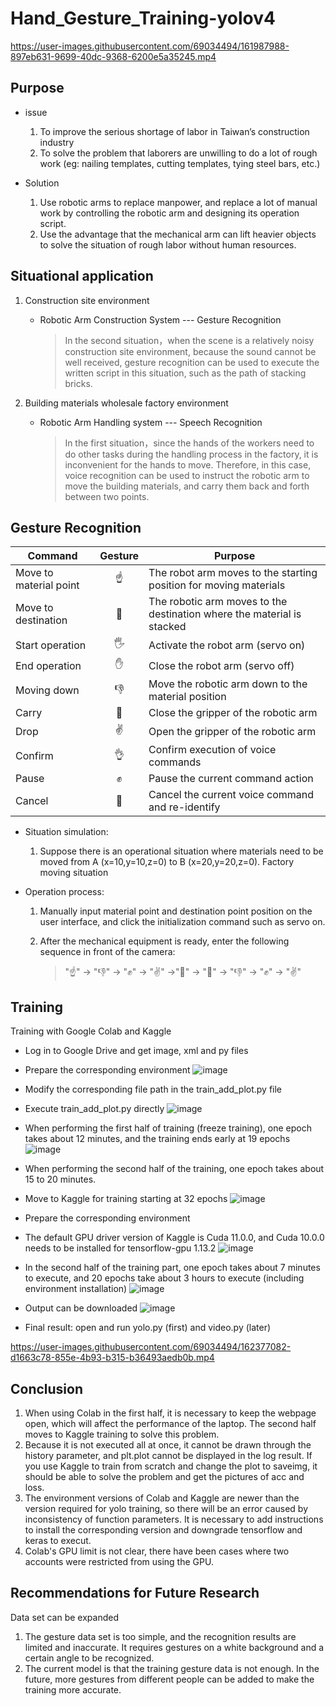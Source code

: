 # Hand_Gesture_Training-yolov4

https://user-images.githubusercontent.com/69034494/161987988-897eb631-9699-40dc-9368-6200e5a35245.mp4

## Purpose

* issue 
    1. To improve the serious shortage of labor in Taiwan’s construction industry
    2. To solve the problem that laborers are unwilling to do a lot of rough work (eg: nailing templates, cutting templates, tying steel bars, etc.)

* Solution 
    1. Use robotic arms to replace manpower, and replace a lot of manual work by controlling the robotic arm and designing its operation script.
    2. Use the advantage that the mechanical arm can lift heavier objects to solve the situation of rough labor without human resources.

## Situational application

1. Construction site environment

    * Robotic Arm Construction System --- Gesture Recognition
    
        > In the second situation，when the scene is a relatively noisy construction site environment, because the sound cannot be well received, gesture recognition can be used to execute the written script in this situation, such as the path of stacking bricks.

2. Building materials wholesale factory environment

    * Robotic Arm Handling system --- Speech Recognition
    
        > In the first situation，since the hands of the workers need to do other tasks during the handling process in the factory, it is inconvenient for the hands to move. Therefore, in this case, voice recognition can be used to instruct the robotic arm to move the building materials, and carry them back and forth between two points.


## Gesture Recognition

| Command | Gesture | Purpose | 
|-------|:-----:|-------|
| Move to material point |  ☝  | The robot arm moves to the starting position for moving materials  |
| Move to destination |  🤙  | The robotic arm moves to the destination where the material is stacked |
| Start operation  |  🖐  | Activate the robot arm (servo on) |
| End operation | ✋ | Close the robot arm (servo off) |
| Moving down | 👎 | Move the robotic arm down to the material position |
| Carry | 🤏 | Close the gripper of the robotic arm |
| Drop | ✌ | Open the gripper of the robotic arm |
| Confirm | 👌 | Confirm execution of voice commands |
| Pause | ✊ | Pause the current command action |
| Cancel | 🤞 | Cancel the current voice command and re-identify |

* Situation simulation: 
    1. Suppose there is an operational situation where materials need to be moved from A (x=10,y=10,z=0) to B (x=20,y=20,z=0).
Factory moving situation

* Operation process: 
    1. Manually input material point and destination point position on the user interface, and click the initialization command such as servo on.

    2. After the mechanical equipment is ready, enter the following sequence in front of the camera: 
       > "☝" -> "👎" -> "✊" -> "✌" ->"🤏" -> "🤙" -> "👎" -> "✊" -> "✌"

## Training

Training with Google Colab and Kaggle

* Log in to Google Drive and get image, xml and py files
* Prepare the corresponding environment
![image](https://user-images.githubusercontent.com/69034494/162375751-0f56bde1-4adb-4d83-ba4b-86dd20362336.png)

* Modify the corresponding file path in the train_add_plot.py file
* Execute train_add_plot.py directly
![image](https://user-images.githubusercontent.com/69034494/162375860-256b069c-0305-4f77-ae46-db4266142cea.png)

* When performing the first half of training (freeze training), one epoch takes about 12 minutes, and the training ends early at 19 epochs
![image](https://user-images.githubusercontent.com/69034494/162376058-3304fe72-6be6-41ab-bafe-7091e0038d00.png)

* When performing the second half of the training, one epoch takes about 15 to 20 minutes.
* Move to Kaggle for training starting at 32 epochs
![image](https://user-images.githubusercontent.com/69034494/162376274-c7f072c7-0548-4477-84db-b1c71d62d56f.png)

* Prepare the corresponding environment
* The default GPU driver version of Kaggle is Cuda 11.0.0, and Cuda 10.0.0 needs to be installed for tensorflow-gpu 1.13.2
![image](https://user-images.githubusercontent.com/69034494/162376530-a2deb13b-a8a5-41b5-b3cf-af4076e943e1.png)

* In the second half of the training part, one epoch takes about 7 minutes to execute, and 20 epochs take about 3 hours to execute (including environment installation)
![image](https://user-images.githubusercontent.com/69034494/162376694-f0cb312b-42ac-4caf-a149-73e538ec6fe0.png)

* Output can be downloaded
![image](https://user-images.githubusercontent.com/69034494/162376791-ef01bb75-def6-4e3e-90ad-32991fa6fe18.png)

* Final result: open and run yolo.py (first) and video.py (later)

https://user-images.githubusercontent.com/69034494/162377082-d1663c78-855e-4b93-b315-b36493aedb0b.mp4

## Conclusion

1. When using Colab in the first half, it is necessary to keep the webpage open, which will affect the performance of the laptop. The second half moves to Kaggle training to solve this problem.
2. Because it is not executed all at once, it cannot be drawn through the history parameter, and plt.plot cannot be displayed in the log result. If you use Kaggle to train from scratch and change the plot to saveimg, it should be able to solve the problem and get the pictures of acc and loss.
3. The environment versions of Colab and Kaggle are newer than the version required for yolo training, so there will be an error caused by inconsistency of function parameters. It is necessary to add instructions to install the corresponding version and downgrade tensorflow and keras to execut.
4. Colab's GPU limit is not clear, there have been cases where two accounts were restricted from using the GPU.

## Recommendations for Future Research

Data set can be expanded
1. The gesture data set is too simple, and the recognition results are limited and inaccurate. It requires gestures on a white background and a certain angle to be recognized.
2. The current model is that the training gesture data is not enough. In the future, more gestures from different people can be added to make the training more accurate.
